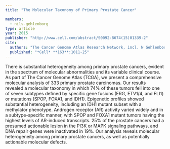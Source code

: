 ```yaml
---
title: "The Molecular Taxonomy of Primary Prostate Cancer"

members:
  - nils-gehlenborg
type: article
year: 2015
publisher: "http://www.cell.com/abstract/S0092-8674(15)01339-2"
cite:
  authors: "The Cancer Genome Atlas Research Network, incl. N Gehlenborg"
  published: "*Cell* **163**:1011-25"
---
```

There is substantial heterogeneity among primary prostate cancers, evident in the spectrum of molecular abnormalities and its variable clinical course. As part of The Cancer Genome Atlas (TCGA), we present a comprehensive molecular analysis of 333 primary prostate carcinomas. Our results revealed a molecular taxonomy in which 74% of these tumors fell into one of seven subtypes defined by specific gene fusions (ERG, ETV1/4, and FLI1) or mutations (SPOP, FOXA1, and IDH1). Epigenetic profiles showed substantial heterogeneity, including an IDH1 mutant subset with a methylator phenotype. Androgen receptor (AR) activity varied widely and in a subtype-specific manner, with SPOP and FOXA1 mutant tumors having the highest levels of AR-induced transcripts. 25% of the prostate cancers had a presumed actionable lesion in the PI3K or MAPK signaling pathways, and DNA repair genes were inactivated in 19%. Our analysis reveals molecular heterogeneity among primary prostate cancers, as well as potentially actionable molecular defects.